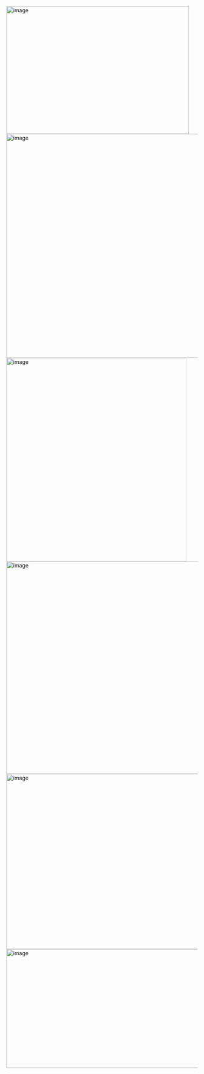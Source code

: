<img width="481" height="335" alt="image" src="https://github.com/user-attachments/assets/d28c273f-019d-4947-be3d-788c60fa4ccf" />
<img width="528" height="588" alt="image" src="https://github.com/user-attachments/assets/ca5701e6-e1e1-4756-a052-953c9476e65d" />

<img width="474" height="534" alt="image" src="https://github.com/user-attachments/assets/ee387ce6-5c2f-438d-8552-7a1bf0bfb29e" />
<img width="513" height="558" alt="image" src="https://github.com/user-attachments/assets/bddcf8b1-09ff-4c44-8163-d6a79d66d532" />
<img width="549" height="460" alt="image" src="https://github.com/user-attachments/assets/2918324c-87fc-4b80-9a1e-a34fe6107d92" />
<img width="593" height="312" alt="image" src="https://github.com/user-attachments/assets/0f5874cb-75fd-45af-854e-04934598ab9e" />




